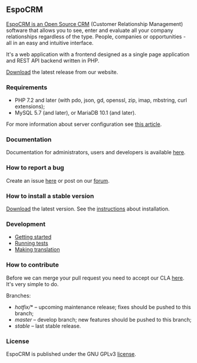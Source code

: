 ## EspoCRM

[EspoCRM is an Open Source CRM](https://www.espocrm.com) (Customer Relationship Management) software that allows you to see, enter and evaluate all your company relationships regardless of the type. People, companies or opportunities - all in an easy and intuitive interface.

It's a web application with a frontend designed as a single page application and REST API backend written in PHP.

[Download](https://www.espocrm.com/download/) the latest release from our website.

### Requirements

* PHP 7.2 and later (with pdo, json, gd, openssl, zip, imap, mbstring, curl extensions);
* MySQL 5.7 (and later), or MariaDB 10.1 (and later).

For more information about server configuration see [this article](https://docs.espocrm.com/administration/server-configuration/).

### Documentation

Documentation for administrators, users and developers is available [here](https://docs.espocrm.com).

### How to report a bug

Create an issue [here](https://github.com/espocrm/espocrm/issues) or post on our [forum](http://forum.espocrm.com/forum/bug-reports).

### How to install a stable version

[Download](https://www.espocrm.com/download/) the latest version. See the [instructions](https://docs.espocrm.com/administration/installation/) about installation.

### Development

* [Getting started](https://docs.espocrm.com/development/how-to-start)
* [Running tests](https://docs.espocrm.com/development/tests)
* [Making translation](https://docs.espocrm.com/development/translation)

### How to contribute

Before we can merge your pull request you need to accept our CLA [here](https://github.com/espocrm/cla). It's very simple to do.

Branches:

* *hotfix/** – upcoming maintenance release; fixes should be pushed to this branch;
* *master* – develop branch; new features should be pushed to this branch;
* *stable* – last stable release.

### License

EspoCRM is published under the GNU GPLv3 [license](https://raw.githubusercontent.com/espocrm/espocrm/master/LICENSE.txt).
